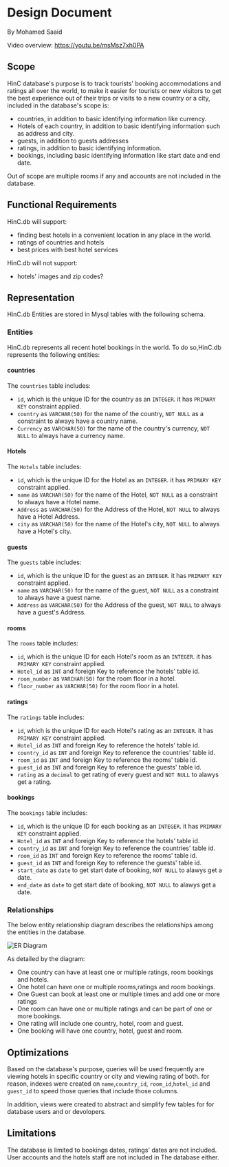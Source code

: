 # Design Document

By Mohamed Saaid

Video overview: <https://youtu.be/msMsz7xh0PA>

## Scope

HinC database's purpose is to track tourists' booking accommodations and ratings all over the world, to make it easier for tourists or new visitors to get the best experience out of their trips or visits to a new country or a city, included in the database's scope is:

* countries, in addition to basic identifying information like currency.
* Hotels of each country, in addition to basic identifying information such as address and city.
* guests, in addition to guests addresses
* ratings, in addition to basic identifying information.
* bookings, including basic identifying information like start date and end date.

Out of scope are multiple rooms if any and accounts are not included in the database.

## Functional Requirements

HinC.db will support:

* finding best hotels in a convenient location in any place in the world.
* ratings of countries and hotels
* best prices with best hotel services

HinC.db will not support:
* hotels' images and zip codes?

## Representation

HinC.db Entities are stored in Mysql tables with the following schema.

### Entities

HinC.db represents all recent hotel bookings in the world. To do so,HinC.db represents the following entities:

#### countries

The `countries` table includes:

* `id`, which is the unique ID for the country as an `INTEGER`. it has `PRIMARY KEY` constraint applied.
* `country` as `VARCHAR(50)` for the name of the country, `NOT NULL` as a constraint to always have a country name.
* `Currency` as `VARCHAR(50)` for the name of the country's currency, `NOT NULL` to always have a currency name.

#### Hotels

The `Hotels` table includes:

* `id`, which is the unique ID for the Hotel as an `INTEGER`. it has `PRIMARY KEY` constraint applied.
* `name` as `VARCHAR(50)` for the name of the Hotel, `NOT NULL` as a constraint to always have a Hotel name.
* `Address` as `VARCHAR(50)` for the Address of the Hotel, `NOT NULL` to always have a Hotel Address.
* `city` as `VARCHAR(50)` for the name of the Hotel's city, `NOT NULL` to always have a Hotel's city.

#### guests

The `guests` table includes:

* `id`, which is the unique ID for the guest as an `INTEGER`. it has `PRIMARY KEY` constraint applied.
* `name` as `VARCHAR(50)` for the name of the guest, `NOT NULL` as a constraint to always have a guest name.
* `Address` as `VARCHAR(50)` for the Address of the guest, `NOT NULL` to always have a guest's Address.

#### rooms

The `rooms` table includes:

* `id`, which is the unique ID for each Hotel's room as an `INTEGER`. it has `PRIMARY KEY` constraint applied.
* `Hotel_id` as `INT` and foreign Key to reference the hotels' table id.
* `room_number` as `VARCHAR(50)` for the room floor in a hotel.
* `floor_number` as `VARCHAR(50)`  for the room floor in a hotel.

#### ratings

The `ratings` table includes:

* `id`, which is the unique ID for each Hotel's rating as an `INTEGER`. it has `PRIMARY KEY` constraint applied.
* `Hotel_id` as `INT` and foreign Key to reference the hotels' table id.
* `country_id` as `INT` and foreign Key to reference the countries' table id.
* `room_id` as `INT` and foreign Key to reference the rooms' table id.
* `guest_id` as `INT` and foreign Key to reference the guests' table id.
* `rating` as a `decimal` to get rating of every guest and `NOT NULL` to alawys get a rating.

#### bookings

The `bookings` table includes:

* `id`, which is the unique ID for each booking as an `INTEGER`. it has `PRIMARY KEY` constraint applied.
* `Hotel_id` as `INT` and foreign Key to reference the hotels' table id.
* `country_id` as `INT` and foreign Key to reference the countries' table id.
* `room_id` as `INT` and foreign Key to reference the rooms' table id.
* `guest_id` as `INT` and foreign Key to reference the guests' table id.
* `start_date` as `date` to get start date of booking, `NOT NULL` to alawys get a date.
* `end_date` as `date` to get start date of booking, `NOT NULL` to alawys get a date.

### Relationships

The below entity relationship diagram describes the relationships among the entities in the database.

![ER Diagram](DBSchemaDiagram.png)

As detailed by the diagram:

* One country can have at least one or multiple ratings, room bookings and hotels.
* One hotel can have one or multiple rooms,ratings and room bookings.
* One Guest can book at least one or multiple times and add one or more ratings
* One room can have one or multiple ratings and can be part of one or more bookings.
* One rating will include one country, hotel, room and guest.
* One booking will have one country, hotel, guest and room.

## Optimizations

Based on the database's purpose, queries will be used frequently are viewing hotels in specific country or city and viewing rating of both. for reason, indexes were created on `name`,`country_id`, `room_id`,`hotel_id` and `guest_id` to speed those queries that include those columns.

In addition, views were created to abstract and simplify few tables for for database users and or devolopers.

## Limitations

The database is limited to bookings dates, ratings' dates are not included. User accounts and the hotels staff are not included in The database either.
